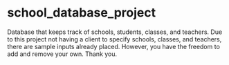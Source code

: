 # school_database_project
Database that keeps track of schools, students, classes, and teachers.
Due to this project not having a client to specify schools, classes, and teachers, there are sample inputs already placed.
However, you have the freedom to add and remove your own.
Thank you.
